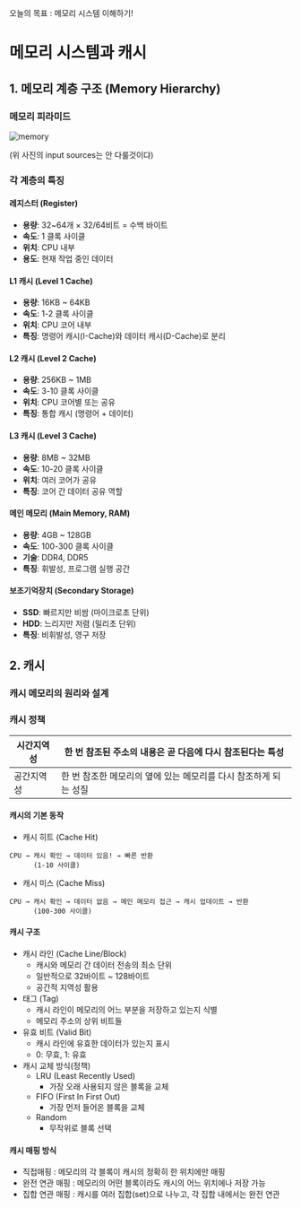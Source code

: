 오늘의 목표 : 메모리 시스템 이해하기!
# 메모리 시스템과 캐시

## 1. 메모리 계층 구조 (Memory Hierarchy)
### 메모리 피라미드
![memory](https://ejkiwi.github.io/lib/media/memory.png)

(위 사진의 input sources는 안 다룰것이댜)
### 각 계층의 특징 
#### 레지스터 (Register)
- **용량**: 32~64개 × 32/64비트 = 수백 바이트
- **속도**: 1 클록 사이클
- **위치**: CPU 내부
- **용도**: 현재 작업 중인 데이터
#### L1 캐시 (Level 1 Cache)
- **용량**: 16KB ~ 64KB
- **속도**: 1-2 클록 사이클
- **위치**: CPU 코어 내부
- **특징**: 명령어 캐시(I-Cache)와 데이터 캐시(D-Cache)로 분리
#### L2 캐시 (Level 2 Cache)
- **용량**: 256KB ~ 1MB
- **속도**: 3-10 클록 사이클
- **위치**: CPU 코어별 또는 공유
- **특징**: 통합 캐시 (명령어 + 데이터)
#### L3 캐시 (Level 3 Cache)
- **용량**: 8MB ~ 32MB
- **속도**: 10-20 클록 사이클
- **위치**: 여러 코어가 공유
- **특징**: 코어 간 데이터 공유 역할
#### 메인 메모리 (Main Memory, RAM)
- **용량**: 4GB ~ 128GB
- **속도**: 100-300 클록 사이클
- **기술**: DDR4, DDR5
- **특징**: 휘발성, 프로그램 실행 공간
#### 보조기억장치 (Secondary Storage)
- **SSD**: 빠르지만 비쌈 (마이크로초 단위)
- **HDD**: 느리지만 저렴 (밀리초 단위)
- **특징**: 비휘발성, 영구 저장

## 2. 캐시

### 캐시 메모리의 원리와 설계

### 캐시 정책

| 시간지역성<br>   | 한 번 참조된 주소의 내용은 곧 다음에 다시 참조된다는 특성     |
| ----------- | ------------------------------------- |
| 공간지역성  <br> | 한 번 참조한 메모리의 옆에 있는 메모리를 다시 참조하게 되는 성질 |
#### 캐시의 기본 동작
- 캐시 히트 (Cache Hit)
```
CPU → 캐시 확인 → 데이터 있음! → 빠른 반환
      (1-10 사이클)
```
- 캐시 미스 (Cache Miss)
```
CPU → 캐시 확인 → 데이터 없음 → 메인 메모리 접근 → 캐시 업데이트 → 반환
      (100-300 사이클)
```
#### 캐시 구조
- 캐시 라인 (Cache Line/Block)
	- 캐시와 메모리 간 데이터 전송의 최소 단위
	- 일반적으로 32바이트 ~ 128바이트
	- 공간적 지역성 활용
- 태그 (Tag)
	- 캐시 라인이 메모리의 어느 부분을 저장하고 있는지 식별
	- 메모리 주소의 상위 비트들
- 유효 비트 (Valid Bit)
	- 캐시 라인에 유효한 데이터가 있는지 표시
	- 0: 무효, 1: 유효
- 캐시 교체 방식(정책)
	- LRU (Least Recently Used)
		- 가장 오래 사용되지 않은 블록을 교체
	- FIFO (First In First Out)
		- 가장 먼저 들어온 블록을 교체
	- Random
		- 무작위로 블록 선택
#### 캐시 매핑 방식
- 직접매핑 : 메모리의 각 블록이 캐시의 정확히 한 위치에만 매핑
- 완전 연관 매핑 : 메모리의 어떤 블록이라도 캐시의 어느 위치에나 저장 가능
- 집합 연관 매핑 : 캐시를 여러 집합(set)으로 나누고, 각 집합 내에서는 완전 연관